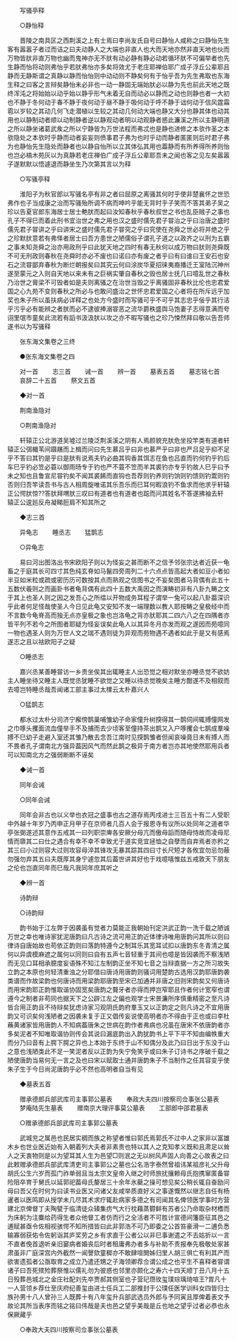 <!-- { "loadSidebar": true } -->
　　写骚亭释 

　　○静怡释 

　　晋陵之南具区之西荆溪之上有士焉曰李尚友氏自号曰静怡人咸称之曰静怡先生客有嚣嚣子者过而诘之曰夫动静人之大端也非直人也大而天地亦然非直天地也伙而万物皆肰非直万物也幽而鬼神亦无不肰有动必静有静必动若循环肰不可偏举者也先生静而怡将动则弗怡乎若肰弗怡亦多矣将效尤于老庄耶禅伯耶广成子浮丘公辈耶且静而无静斯谓之真静以静而怡怡则中动动则不静矣何有于怡乎吾为先生弗取也东海生释之曰客之言辩矣静怡未必非也一动一静固无端始肰必以静为先也前此天地之既终浑沌之将始始以动乎始以静乎形气未着无自而动必以静而之动也则静也者一大初也不静于冬何动于春不静于夜何动于昼不静于吸何动于呼不静于诎何动于信风霆霜雹以岁较之其动几何飞走潜植以生较之其动几何动大端也静又大分也静其体也动其用也以静制动者顺以动制静者逆以静观动者明以动观静者惑此濂溪之所以主静明道之所以静坐诸葛武矦之所以宁静皆为万世法程而弗忒也是静也进修之本欤作圣之本欤隐处之本欤时乎静而动者妄妄则偾事君子弗为也时乎动而静者匿匿则后时君子弗为也静怡先生隐处而静者也以静自怡所以立其体弘其用也葢静而有所养得所养则怡也岂必槁木苑灰以为真静若老庄禅伯广成子浮丘公辈耶吾未之闻也客之见左矣嚣嚣子遂默默以悟遽退而静坐生乃次第其言以为释 

　　○写骚亭释 

　　淮阳子为秋官郎以写骚名亭有非之者曰屈原之离骚其何时乎使非楚襄怀之世恐弗作也子当成康之治而写骚殆所调不病而呻吟乎能无背时乎子笑而不答其弟子吴之珍以告夏官郎东海居士居士艴肰而起曰汝知春秋乎春秋叔世之书也乱臣贼子之事也孔子不得巳而着此刑书宜治世之弗之用也汉之盛时儒先君子甞治之乎曰治唐之盛时儒先君子甞讲之乎曰讲宋之盛时儒先君子甞究之乎曰究使在尧舜之世必将并绝之乎之珍默肰意若有弗怿者居士曰吾方患世之陋儒俗子谓孔子道之以政齐之以刑为五霸之事未知尧舜之治亦用政刑乎曰此犹天地之四时有春无秋何以成万物曰肰则尧舜既不可无刑政则春秋在尧舜时亦必不废也曰诺曰亦有废之者乎曰有曰谁曰王安石也安石之流甞鄙弃春秋为断烂朝报矣曰其究云何曰涂炭华夏招徕夷裔播迁王室陆沉神州遂至蒙元之入则自天地以来未有之巨祸实肇自春秋之毁也居士抚几曰噫乱世之春秋乃治世之膏梁不可毁者如是夫则离骚之在治世当毁之乎离骚固非春秋比伦也忠君爱国之心九苑不变则春秋之所必与也敢问盛治之世怀忠君爱国之心者将在所斥远乎加奖也朱子所以虽扶病必详释之也处方今盛时而写骚可乎不可乎其志忠乎佞乎其行洁乎污乎必有能辨之者肰而必不逮彼捧溺甞恶之流华爵秩盛舆马饱妻子志得意满而夸诩里氓市童矣此流若有謟书汲汲肰以攻之亦不暇写骚也之珍乃悚然拜曰敬以告吾师遂书以为写骚释 

　　张东海文集卷之三终 


　　●张东海文集卷之四 

　　对一首 
　　志三首 
　　诫一首 
　　辨一首 
　　墓表五首 
　　墓志铭七首 
　　哀辞二十五首 
　　祭文五首 

　　◆对一首 

　　荆南渔隐对 

　　○荆南渔隐对 

　　轩辕正公北游道吴墟过兰陵泛荆溪溪之阴有人焉颜貌充肰危坐投竿类有道者轩辕正公弭檝苇间蹑屩而上楫而问曰先生慕吕乎曰非也慕严乎曰非也严吕足乎抑不足乎不答曰其钓是乎曰是肰有说焉夫钓必曲其钩香其饵志在鱼也吕直而钓何钓乎钓后车巳乎钓必笠必蓑以御雨旸专于钓也严不蓑不笠而羊其裘钓亦专乎钓故人巳乎曰予未之知也且鲁宣尼甞钓矣不闻其裘餙而直钩也吾荐则钓养则钓饷则钓馈则钓鬻则钓否则归吾竿读吾书与古人相周旋唯诺其乐吾乐而巳耳何暇浪钓不鱼求而他求乎轩辕正公愕肰惊??答肰拜喟肰三叹曰有道者也有道者也跽而问其姓名不答遂拂袖去轩辕正公逡廵反舟凝睇脰肩不知其所之 

　　◆志三首 

　　异龟志 
　　睡丞志 
　　猛鹊志 

　　○异龟志 

　　易曰河出图洛出书宋欧阳子则以为怪妄之甚而断不之信予邻张宗达者近获一龟畜之于庭其长可四寸其色纯玄脊如马鬣四旁周列二十六点点皆高起大者如豆小者如半豆如米粒或疏或密历历可数按其点而熟观之信图书之不妄矣图者马背偶有此五十五数伏羲则之而画卦书者龟背偶有此四十五数大禹因之而演畴初非有八卦九畴之文于其上也圣人则之因之发吾心之所缊以开物成务耳程子谓举一兔可以起八卦葢深识乎此者何足怪哉使圣人今日见此龟又安知不发一端理数以教人耶按畴之皇极经中而不言数今龟脊高而独无点亦皇极之象也岂洛龟之背亦肰耶其二四六八之在四隅者亦皆平列不若今之所图者耶疑为怪妄误矣此龟人以其异冬月亦发而观之遂因而苑噫同一物也遇圣人则为万世人文之瑞不遇则徒为异观而苑物遇不遇者如此于是又有感焉遂志之且以袪欧阳子之疑 

　　○睡丞志 

　　嘉兴丞某善睡甞访一乡贵坐俟其出辄睡主人出恐觉之相对默坐亦睡丞觉不欲妨主人睡坐待又睡主人既觉丞犹睡不欲觉之又睡以待丞觉晚矣主睡方酣遂不及相叙而去噫岂特睡丞哉吾闻诸工部主事过太檏云太朴嘉兴人 

　　○猛鹊志 

　　都水过太朴分司济宁廨傍鹊巢哺雏幼子命家僮升树揬得其一鹊伺间辄搏僮网发之巾啄头攫面流血僮举手不及捕而去少顷客至僮持茶出鹊又入户啄攫会七鹊成羣噪搏不巳幼子走避入室还其雏乃散去念吾江南时见揬鹊雏者但闻哀噪竟日未有搏人而不畏者孔子谓南北方强异葢因风气而然此鹊之极异于南方者岂亦其地使然耶用兵者可以知南北方之强弱断断不诬矣 

　　◆诫一首 

　　同年会诫 

　　○同年会诫 

　　同年会非古也以义举也衣冠之盛事也古之道存焉丙戌进士三百五十有二人受职中外越十年岁乃丙申正月甲子在京师者几百人会于报恩寺有议所以处同年之道者华亭张弼遂述其意作五戒其一曰列职崇庳各安厥分母亢而傲母謟而随母恃故而凌母尼情而隳其二曰仕之遇合有幸不幸不幸致尤于道实竞宜拯恤之自孽而自弃焉者亦矜之其三曰小过则容大过则攻容母淬其锋攻无暴其踪其四曰寸长尺短才各攸宜勿忌勿蔽勿强勿弃其五曰夫既厚其身宁遽忽其后葢世讲其好也于戏噫嘻惟兹五戒敦天下朋友之伦也岂直同年而巳哉凡我同年庶其听之 

　　◆辨一首 

　　诗韵辩 

　　○诗韵辩 

　　韵书始于江左弊于因袭虽有觉者力莫能正我朝始刊定洪武正韵一洗千载之陋诚万世之幸也唯诗家犹泥唐韵曰凡古诗之流可用正韵近体律诗唯用唐韵问其所以则曰律诗自唐始故也苟依正韵则曰落韵特遵今之制耳乐其宽耳试扣以唐韵东冬青清之属何以异虞模麻遮之属何以同则曰自有五声七音轻重于其间也噫是皆因袭而不察浅陋而无见口耳相承臆度妄语殊不知江左制韵正坐不知七音之当辩直据一方之所习故失立韵之本原也何轻清重浊之分耶借曰唐诗用唐韵则骚词用楚韵古选用汉韵耶唐韵袭类谱而作故梁韵也何唐诗而用梁韵耶唐韵至宋已加通并非唐之旧则宋韵矣又何唐诗而用宋韵耶正韵惟取谐协固宽矣唐韵之聱牙者亦得而押岂窄耶且作者何计宽窄也谓遵今之制者非苟同也据天下之公辟江左之偏也观学士宋景濂所序慎重精密之至凡诗皆合用正韵且不待辩矣犹虑诗家习观阴氏韵府羣玉又以正韵定之则凡诗之不宜用唐韵又可识矣何浅陋者之因袭未复于正又倡传妄说使高明者亦不得由于正也或曰李杜蘓黄诸家皆用唐韵人不知病葢唐朱之世病在韵作者弗病也况虽在唐宋不依唐韵者亦多矣泥者不知唯取谐协则传会其说曰漏底韵出入韵犹韵书上平下平不知由编帙重大而分乃曰音有上腭下腭之异也上本始于东终于山不知偶分及此乃曰日出于东没于山之意也浅陋类此不足一笑泥者反以正韵为失宁免笑乎或曰朱子订诗书之序破千载之陋使唐韵当易何无一言之及也曰宋以赋取士通并唐韵朱子不当制作之任其容变乎使朱子生于今日尚泥唐韵乎必不然也高明者自当有见 

　　◆墓表五首 

　　赠承德郎兵部武库司主事郭公墓表 
　　奉政大夫四川按察司佥事张公墓表 
　　梦庵陆先生墓表 
　　赠南京大理评事莫公墓表 
　　工部郎中邵君墓表 

　　○赠承德郎兵部武库司主事郭公墓表 

　　武城兖之属邑也民居实稠而族之称望者惟曰郭氏焉郭氏不过中人之家非以富雄木乡也世业医近始有入朝着列大夫者非素贵也特以其人之克知孝义既和且肃足以耸人之天衷物则是以为望耳其人生为邑望□则泯之无以树风声固人向善之心故表之曰此敕赠承德郎兵部武库清吏司主事郭公之墓也公名浩字泰然曾祖讳某祖彦礼父升母胡氏公生六岁而孤门祚单弱且当太宗文皇帝入继之时师旅扰攘赖母氏抱携窜匿备甞险阻卒育于舅氏以延郭祀葢母氏嫠居三十余年氷蘗之操可想见矣公稍长辄自奋励问母曰吾父在时何为曰读书业医又问诸父友咸举质直好义之事遂慨然以继志自任有杨暹者以医鸣即从授学未几尽其术求疗辄赴病家多德之有司闻其名俾领医学事时方营建北京俾督丁夫陶甓于临清徒众辏集疠气大行枕藉蒸欎鲜有苏者公乃命取杂材榰而为床躬为注麋给药得生者众他督工者仿而行之全活者不可胜计宣德间籓臣征其邑之逋赋甚亟令佐相视骇愕不知所措皆曰此非郭浩不可乃即委之公首笞豪滑一二逋负悉输寡弱获佑令佐躬诣其庐奖劳之乡有求直于公者公以非巳事谢遣之不去姑折以一言不直者俛首退听亲旧窭病者婚丧后时者租庸弗办者多与补助不责报奉先极敬处家甚肃虽非广庭深宫内外截然一闻謦欬童穉亦不敢肆喧閧姊归里人胡三俱亡有利其产而欲害遗孤者公亟取育之成立乃遣还甥之子海领卿荐佥谓公成之也平生不喜释者甞谓诸子曰吾死殡殓葬祭惟以儒礼勿为彼惑也邻里亦颇化之寿六十四天顺丁丑八月十五日殁葬邑城北之金庄社配刘先卒贾郝其侧室也子营玘瓒玫玺璞琮瑀琦喧王?胃凡十一人营领乡荐仕至庆府纪善玺由进士任兵工二部推封于公璞任医学训科女四皆归士族孙男十八人曾孙三人既葬十有八年玺升兵部武选员外郎与予同寅且厚俾着表文予故论其所当表序而铭之铭曰伟哉是夫也邑之望乎美哉是丘也地之望乎过者必恭也永保厥藏乎 

　　○奉政大夫四川按察司佥事张公墓表 

